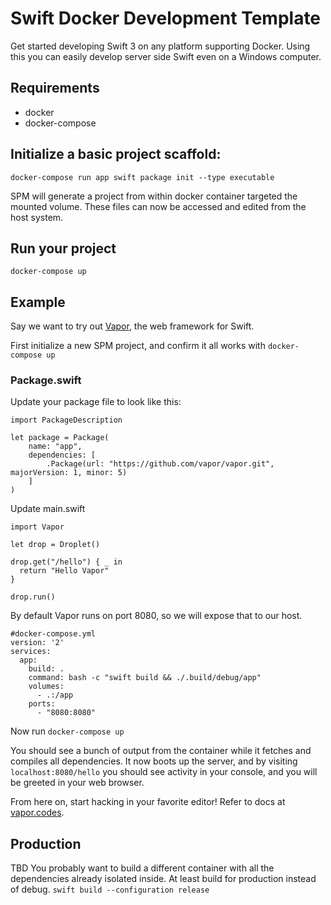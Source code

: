 # Swift Docker Development Template

Get started developing Swift 3 on any platform supporting Docker.
Using this you can easily develop server side Swift even on a Windows computer.

## Requirements
- docker
- docker-compose

## Initialize a basic project scaffold:
```
docker-compose run app swift package init --type executable
```
SPM will generate a project from within docker container targeted the mounted volume.
These files can now be accessed and edited from the host system.

## Run your project
```
docker-compose up
```

## Example
Say we want to try out [Vapor](http://vapor.codes), the web framework for Swift.

First initialize a new SPM project, and confirm it all works with ```docker-compose up```
### Package.swift
Update your package file to look like this:
```
import PackageDescription

let package = Package(
    name: "app",
    dependencies: [
        .Package(url: "https://github.com/vapor/vapor.git", majorVersion: 1, minor: 5)
    ]
)
```

Update main.swift
```
import Vapor

let drop = Droplet()

drop.get("/hello") { _ in
  return "Hello Vapor"
}

drop.run()
```

By default Vapor runs on port 8080, so we will expose that to our host.
```
#docker-compose.yml
version: '2'
services: 
  app:
    build: .
    command: bash -c "swift build && ./.build/debug/app"
    volumes:
      - .:/app
    ports:
      - "8080:8080"
```

Now run
```docker-compose up```

You should see a bunch of output from the container while it fetches and compiles all dependencies.
It now boots up the server, and by visiting ```localhost:8080/hello``` you should see activity in your console, and you will be greeted in your web browser.

From here on, start hacking in your favorite editor!
Refer to docs at [vapor.codes](https://vapor.github.io/documentation/).

## Production
TBD
You probably want to build a different container with all the dependencies already isolated inside. At least build for production instead of debug. ```swift build --configuration release```